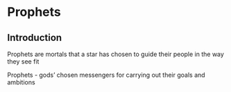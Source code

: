 # Prophets

## Introduction
Prophets are mortals that a star has chosen to guide their people in the way they see fit

Prophets - gods’ chosen messengers for carrying out their goals and ambitions